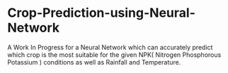 # Crop-Prediction-using-Neural-Network
A Work In Progress for a Neural Network which can accurately predict which crop is the most suitable for the given NPK( Nitrogen Phosphorous Potassium ) conditions as well as Rainfall and Temperature.
